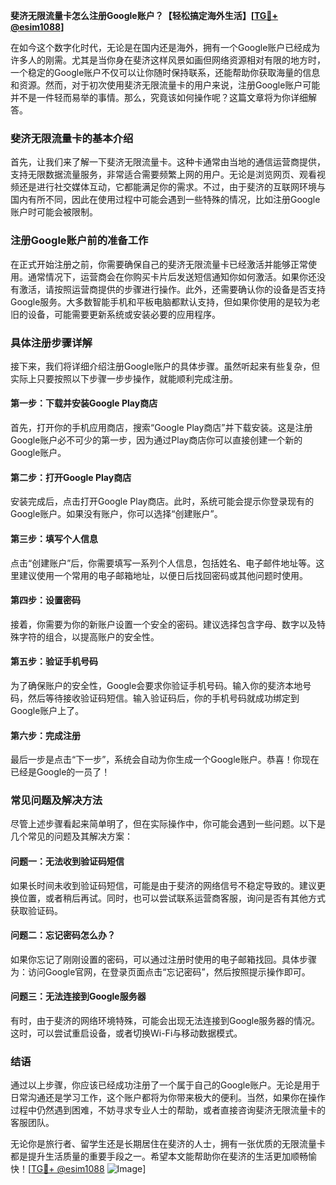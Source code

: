 **斐济无限流量卡怎么注册Google账户？【轻松搞定海外生活】[[TG💪+ @esim1088](https://t.me/s/esim1088)]**

在如今这个数字化时代，无论是在国内还是海外，拥有一个Google账户已经成为许多人的刚需。尤其是当你身在斐济这样风景如画但网络资源相对有限的地方时，一个稳定的Google账户不仅可以让你随时保持联系，还能帮助你获取海量的信息和资源。然而，对于初次使用斐济无限流量卡的用户来说，注册Google账户可能并不是一件轻而易举的事情。那么，究竟该如何操作呢？这篇文章将为你详细解答。

### 斐济无限流量卡的基本介绍

首先，让我们来了解一下斐济无限流量卡。这种卡通常由当地的通信运营商提供，支持无限数据流量服务，非常适合需要频繁上网的用户。无论是浏览网页、观看视频还是进行社交媒体互动，它都能满足你的需求。不过，由于斐济的互联网环境与国内有所不同，因此在使用过程中可能会遇到一些特殊的情况，比如注册Google账户时可能会被限制。

### 注册Google账户前的准备工作

在正式开始注册之前，你需要确保自己的斐济无限流量卡已经激活并能够正常使用。通常情况下，运营商会在你购买卡片后发送短信通知你如何激活。如果你还没有激活，请按照运营商提供的步骤进行操作。此外，还需要确认你的设备是否支持Google服务。大多数智能手机和平板电脑都默认支持，但如果你使用的是较为老旧的设备，可能需要更新系统或安装必要的应用程序。

### 具体注册步骤详解

接下来，我们将详细介绍注册Google账户的具体步骤。虽然听起来有些复杂，但实际上只要按照以下步骤一步步操作，就能顺利完成注册。

#### 第一步：下载并安装Google Play商店
首先，打开你的手机应用商店，搜索“Google Play商店”并下载安装。这是注册Google账户必不可少的第一步，因为通过Play商店你可以直接创建一个新的Google账户。

#### 第二步：打开Google Play商店
安装完成后，点击打开Google Play商店。此时，系统可能会提示你登录现有的Google账户。如果没有账户，你可以选择“创建账户”。

#### 第三步：填写个人信息
点击“创建账户”后，你需要填写一系列个人信息，包括姓名、电子邮件地址等。这里建议使用一个常用的电子邮箱地址，以便日后找回密码或其他问题时使用。

#### 第四步：设置密码
接着，你需要为你的新账户设置一个安全的密码。建议选择包含字母、数字以及特殊字符的组合，以提高账户的安全性。

#### 第五步：验证手机号码
为了确保账户的安全性，Google会要求你验证手机号码。输入你的斐济本地号码，然后等待接收验证码短信。输入验证码后，你的手机号码就成功绑定到Google账户上了。

#### 第六步：完成注册
最后一步是点击“下一步”，系统会自动为你生成一个Google账户。恭喜！你现在已经是Google的一员了！

### 常见问题及解决方法

尽管上述步骤看起来简单明了，但在实际操作中，你可能会遇到一些问题。以下是几个常见的问题及其解决方案：

#### 问题一：无法收到验证码短信
如果长时间未收到验证码短信，可能是由于斐济的网络信号不稳定导致的。建议更换位置，或者稍后再试。同时，也可以尝试联系运营商客服，询问是否有其他方式获取验证码。

#### 问题二：忘记密码怎么办？
如果你忘记了刚刚设置的密码，可以通过注册时使用的电子邮箱找回。具体步骤为：访问Google官网，在登录页面点击“忘记密码”，然后按照提示操作即可。

#### 问题三：无法连接到Google服务器
有时，由于斐济的网络环境特殊，可能会出现无法连接到Google服务器的情况。这时，可以尝试重启设备，或者切换Wi-Fi与移动数据模式。

### 结语

通过以上步骤，你应该已经成功注册了一个属于自己的Google账户。无论是用于日常沟通还是学习工作，这个账户都将为你带来极大的便利。当然，如果你在操作过程中仍然遇到困难，不妨寻求专业人士的帮助，或者直接咨询斐济无限流量卡的客服团队。

无论你是旅行者、留学生还是长期居住在斐济的人士，拥有一张优质的无限流量卡都是提升生活质量的重要手段之一。希望本文能帮助你在斐济的生活更加顺畅愉快！[[TG💪+ @esim1088](https://t.me/s/esim1088) ![Image](https://i.postimg.cc/4NQfJmqS/Snipaste-2025-05-13-00-14-12.png)]